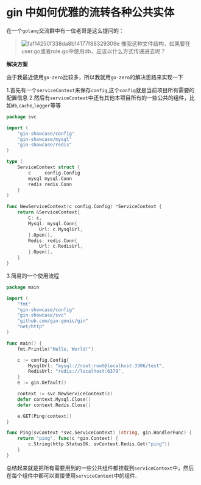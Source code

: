 # gin 中如何优雅的流转各种公共实体

在一个`golang`交流群中有一位老哥是这么提问的：

> ![faf14250f338da8b14177f88329309e](https://user-images.githubusercontent.com/65269574/177026447-1b625c1a-99f3-4549-9447-dd068a333dae.jpg)
> 像我这种文件结构，如果要在user.go或者role.go中使用db，应该以什么方式传递进去呢？


**解决方案**

由于我最近使用`go-zero`比较多，所以我就用`go-zero`的解决思路来实现一下

1.首先有一个`serviceContext`来保存`config`,这个`config`就是当前项目所有需要的配置信息
2.然后有`serviceContext`中还有其他本项目所有的一些公共的组件，比如`db`,`cache`,`logger`等等

```go
package svc

import (
	"gin-showcase/config"
	"gin-showcase/mysql"
	"gin-showcase/redis"
)

type (
	ServiceContext struct {
		c     config.Config
		mysql mysql.Conn
		redis redis.Conn
	}
)

func NewServiceContext(c config.Config) *ServiceContext {
	return &ServiceContext{
		C: c,
		Mysql: mysql.Conn{
			Url: c.MysqlUrl,
		}.Open(),
		Redis: redis.Conn{
			Url: c.RedisUrl,
		}.Open(),
	}
}
```

3.简易的一个使用流程

```go
package main

import (
	"fmt"
	"gin-showcase/config"
	"gin-showcase/svc"
	"github.com/gin-gonic/gin"
	"net/http"
)

func main() {
	fmt.Println("Hello, World!")

	c := config.Config{
		MysqlUrl: "mysql://root:root@localhost:3306/test",
		RedisUrl: "redis://localhost:6379",
	}
	e := gin.Default()

	context := svc.NewServiceContext(c)
	defer context.Mysql.Close()
	defer context.Redis.Close()

	e.GET(Ping(context))
}

func Ping(svContext *svc.ServiceContext) (string, gin.HandlerFunc) {
	return "ping", func(c *gin.Context) {
		c.String(http.StatusOK, svContext.Redis.Get("ping"))
	}
}
```

总结起来就是把所有需要用到的一些公共组件都挂载到`serviceContext`中，然后在每个组件中都可以直接使用`serviceContext`中的组件.